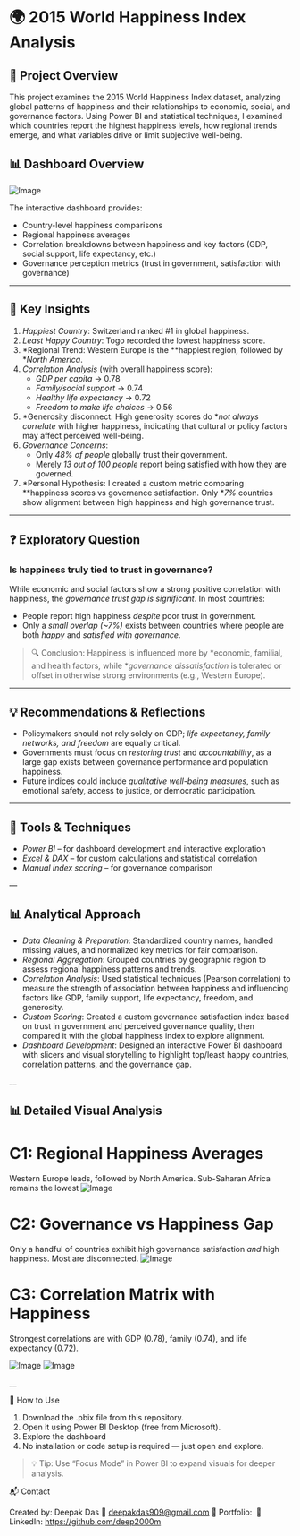 # 🌍 2015 World Happiness Index Analysis

## 📘 Project Overview

This project examines the 2015 World Happiness Index dataset, analyzing global patterns of happiness and their relationships to economic, social, and governance factors. Using Power BI and statistical techniques, I examined which countries report the highest happiness levels, how regional trends emerge, and what variables drive or limit subjective well-being.

## 📊 Dashboard Overview

![Image](https://github.com/user-attachments/assets/fc205c42-bfba-41d8-b803-3c483f89f4f9)

The interactive dashboard provides:
- Country-level happiness comparisons
- Regional happiness averages
- Correlation breakdowns between happiness and key factors (GDP, social support, life expectancy, etc.)
- Governance perception metrics (trust in government, satisfaction with governance)

---

## 🔎 Key Insights

1. *Happiest Country*: Switzerland ranked #1 in global happiness.
2. *Least Happy Country*: Togo recorded the lowest happiness score.
3. *Regional Trend: Western Europe is the **happiest region, followed by **North America*.
4. *Correlation Analysis* (with overall happiness score):
   - *GDP per capita* → 0.78
   - *Family/social support* → 0.74
   - *Healthy life expectancy* → 0.72
   - *Freedom to make life choices* → 0.56
5. *Generosity disconnect: High generosity scores do **not always correlate* with higher happiness, indicating that cultural or policy factors may affect perceived well-being.
6. *Governance Concerns*:
   - Only *48% of people* globally trust their government.
   - Merely *13 out of 100 people* report being satisfied with how they are governed.
7. *Personal Hypothesis: I created a custom metric comparing **happiness scores vs governance satisfaction. Only **7%* countries show alignment between high happiness and high governance trust.

---

## ❓ Exploratory Question

### Is happiness truly tied to trust in governance?

While economic and social factors show a strong positive correlation with happiness, the *governance trust gap is significant*. In most countries:
- People report high happiness *despite* poor trust in government.
- Only a *small overlap (~7%)* exists between countries where people are both *happy* and *satisfied with governance*.

> 🔍 Conclusion: Happiness is influenced more by *economic, familial, and health factors, while **governance dissatisfaction* is tolerated or offset in otherwise strong environments (e.g., Western Europe).

---

## 💡 Recommendations & Reflections

- Policymakers should not rely solely on GDP; *life expectancy, family networks, and freedom* are equally critical.
- Governments must focus on *restoring trust* and *accountability*, as a large gap exists between governance performance and population happiness.
- Future indices could include *qualitative well-being measures*, such as emotional safety, access to justice, or democratic participation.

---

## 💼 Tools & Techniques

- *Power BI* – for dashboard development and interactive exploration
- *Excel & DAX* – for custom calculations and statistical correlation
- *Manual index scoring* – for governance comparison

—
## 📊 Analytical Approach

- *Data Cleaning & Preparation*: Standardized country names, handled missing values, and normalized key metrics for fair comparison.
- *Regional Aggregation*: Grouped countries by geographic region to assess regional happiness patterns and trends.
- *Correlation Analysis*: Used statistical techniques (Pearson correlation) to measure the strength of association between happiness and influencing factors like GDP, family support, life expectancy, freedom, and generosity.
- *Custom Scoring*: Created a custom governance satisfaction index based on trust in government and perceived governance quality, then compared it with the global happiness index to explore alignment.
- *Dashboard Development*: Designed an interactive Power BI dashboard with slicers and visual storytelling to highlight top/least happy countries, correlation patterns, and the governance gap.


__

## 📊 Detailed Visual Analysis

# C1: Regional Happiness Averages
Western Europe leads, followed by North America. Sub-Saharan Africa remains the lowest
![Image](https://github.com/user-attachments/assets/8fae8bdb-fcdd-4c8c-805c-99f432659ecd)

# C2: Governance vs Happiness Gap
Only a handful of countries exhibit high governance satisfaction *and* high happiness. Most are disconnected.
![Image](https://github.com/user-attachments/assets/c9ae9311-7322-4f49-ac60-24643bcf2761)



# C3: Correlation Matrix with Happiness
Strongest correlations are with GDP (0.78), family (0.74), and life expectancy (0.72).

![Image](https://github.com/user-attachments/assets/a06233b7-f325-43cb-be74-558bc3401ac7)
![Image](https://github.com/user-attachments/assets/edaecfc4-e678-481f-83b7-638dae891de8)

__

🚀 How to Use

1. Download the .pbix file from this repository.
2. Open it using Power BI Desktop (free from Microsoft).
3. Explore the dashboard
4. No installation or code setup is required — just open and explore.
> 💡 Tip: Use “Focus Mode” in Power BI to expand visuals for deeper analysis.


📬 Contact

Created by: Deepak Das
📧  deepakdas909@gmail.com
🔗 Portfolio: 
💼 LinkedIn: https://github.com/deep2000m

